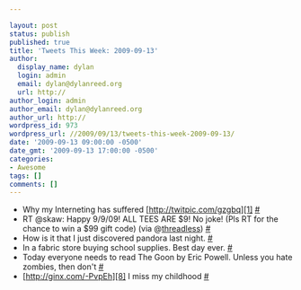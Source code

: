 ```yaml
---

layout: post
status: publish
published: true
title: 'Tweets This Week: 2009-09-13'
author:
  display_name: dylan
  login: admin
  email: dylan@dylanreed.org
  url: http://
author_login: admin
author_email: dylan@dylanreed.org
author_url: http://
wordpress_id: 973
wordpress_url: //2009/09/13/tweets-this-week-2009-09-13/
date: '2009-09-13 09:00:00 -0500'
date_gmt: '2009-09-13 17:00:00 -0500'
categories:
- Awesome
tags: []
comments: []
---
```


  * Why my Interneting has suffered [http://twitpic.com/gzgbq][1] [#][2]
  * RT @skaw: Happy 9/9/09! ALL TEES ARE $9! No joke! (Pls RT for the chance to win a $99 gift code) (via @[threadless][3]) [#][4]
  * How is it that I just discovered pandora last night. [#][5]
  * In a fabric store buying school supplies. Best day ever. [#][6]
  * Today everyone needs to read The Goon by Eric Powell. Unless you hate zombies, then don't [#][7]
  * [http://ginx.com/-PvpEh][8] I miss my childhood [#][9]
  


   [1]: http://twitpic.com/gzgbq
   [2]: http://twitter.com/awesomeguy/statuses/3844352002
   [3]: http://twitter.com/threadless
   [4]: http://twitter.com/awesomeguy/statuses/3862971569
   [5]: http://twitter.com/awesomeguy/statuses/3863158823
   [6]: http://twitter.com/awesomeguy/statuses/3893052243
   [7]: http://twitter.com/awesomeguy/statuses/3911140889
   [8]: http://ginx.com/-PvpEh
   [9]: http://twitter.com/awesomeguy/statuses/3920362437

